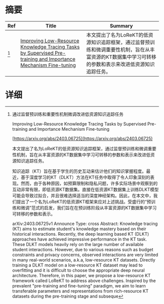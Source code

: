 # 摘要

| Ref | Title | Summary |
| --- | --- | --- |
| [^1] | [Improving Low-Resource Knowledge Tracing Tasks by Supervised Pre-training and Importance Mechanism Fine-tuning](https://arxiv.org/abs/2403.06725) | 本文提出了名为LoReKT的低资源知识追踪框架，通过监督预训练和微调重要性机制，旨在从丰富资源的KT数据集中学习可转移的参数和表示来改进低资源知识追踪任务。 |

# 详细

[^1]: 通过监督预训练和重要性机制微调改进低资源知识追踪任务

    Improving Low-Resource Knowledge Tracing Tasks by Supervised Pre-training and Importance Mechanism Fine-tuning

    [https://arxiv.org/abs/2403.06725](https://arxiv.org/abs/2403.06725)

    本文提出了名为LoReKT的低资源知识追踪框架，通过监督预训练和微调重要性机制，旨在从丰富资源的KT数据集中学习可转移的参数和表示来改进低资源知识追踪任务。

    

    知识追踪（KT）旨在基于学生的历史互动来估计他们的知识掌握程度。最近，基于深度学习的KT（DLKT）方法在KT任务中取得了令人印象深刻的表现。然而，由于各种原因，如预算限制和隐私问题，许多实际场景中观察到的互动非常有限，即低资源KT数据集。直接在低资源KT数据集上训练DLKT模型可能会导致过拟合，并且很难选择适当的深度神经架构。因此，在本文中，我们提出了一个名为LoReKT的低资源KT框架来应对上述挑战。受盛行的“预训练和微调”范式的启发，我们旨在在预训练阶段从丰富资源的KT数据集中学习可转移的参数和表示。

    arXiv:2403.06725v1 Announce Type: cross  Abstract: Knowledge tracing (KT) aims to estimate student's knowledge mastery based on their historical interactions. Recently, the deep learning based KT (DLKT) approaches have achieved impressive performance in the KT task. These DLKT models heavily rely on the large number of available student interactions. However, due to various reasons such as budget constraints and privacy concerns, observed interactions are very limited in many real-world scenarios, a.k.a, low-resource KT datasets. Directly training a DLKT model on a low-resource KT dataset may lead to overfitting and it is difficult to choose the appropriate deep neural architecture. Therefore, in this paper, we propose a low-resource KT framework called LoReKT to address above challenges. Inspired by the prevalent "pre-training and fine-tuning" paradigm, we aim to learn transferable parameters and representations from rich-resource KT datasets during the pre-training stage and subseque
    

